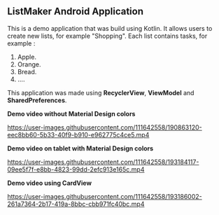 ## ListMaker Android Application

This is a demo application that was build using Kotlin. It allows users to create new lists, for example "Shopping". Each list contains tasks, for example :

 1. Apple.
 2. Orange.
 3. Bread.
 4. ....

This application was made using **RecyclerView**, **ViewModel** and **SharedPreferences**.

**Demo video without Material Design colors**

https://user-images.githubusercontent.com/111642558/190863120-eec8bb60-5b33-40f9-b910-e962775c4ce5.mp4


**Demo video on tablet with Material Design colors**

https://user-images.githubusercontent.com/111642558/193184117-09ee5f7f-e8bb-4823-99dd-2efc913e165c.mp4


**Demo video using CardView**

https://user-images.githubusercontent.com/111642558/193186002-261a7364-2b17-419a-8bbc-cbb971fc40bc.mp4

